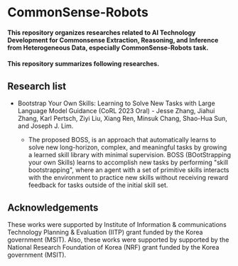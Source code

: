# CommonSense-Robots

#### This repository organizes researches related to AI Technology Development for Commonsense Extraction, Reasoning, and Inference from Heterogeneous Data, especially CommonSense-Robots task.
#### This repository summarizes following researches.

## Research list
* Bootstrap Your Own Skills: Learning to Solve New Tasks with Large Language Model Guidance (CoRL 2023 Oral) - Jesse Zhang, Jiahui Zhang, Karl Pertsch, Ziyi Liu, Xiang Ren, Minsuk Chang, Shao-Hua Sun, and Joseph J. Lim.

  * The proposed BOSS, is an approach that automatically learns to solve new long-horizon, complex, and meaningful tasks by growing a learned skill library with minimal supervision. BOSS (BOotStrapping your own Skills) learns to accomplish new tasks by performing "skill bootstrapping", where an agent with a set of primitive skills interacts with the environment to practice new skills without receiving reward feedback for tasks outside of the initial skill set.

## Acknowledgements
These works were supported by Institute of Information & communications Technology Planning & Evaluation (IITP) grant funded by the Korea government (MSIT). Also, these works were supported by supported by the National Research Foundation of Korea (NRF) grant funded by the Korea government (MSIT).
